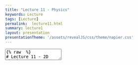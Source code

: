 ```yaml
---
title: "Lecture 11 - Physics"
keywords: Lecture
tags: [Lecture]
permalink:  lecture11.html
summary: lecture1
layout: presentation
presentationTheme: '/assets/revealJS/css/theme/napier.css' 
---
```

<section data-markdown data-separator="^\n---\n$" data-separator-vertical="^\n--\n$">
<textarea data-template>
{% raw  %}
# Lecture 11 - 2D Physics
### SET09121 - Games Engineering

<br><br>
Babis Koniaris
<br>


School of Computing. Edinburgh Napier University


---

# Recommended Reading


- Game Physics Engine Development, Millington.
- If you ever want to build your own physics engine this is the book.
- It does introduce some of the physics concepts well.
- Unless you need to know this information, it isn't necessary.

![image](assets/images/physics_book.jpg) <!-- .element width="30%" -->


---

# What do we mean by game physics?

<iframe width="1400" height="800" src="https://www.youtube.com/embed/xh6bhBAO7vQ" frameborder="0" allow="accelerometer; autoplay; encrypted-media; gyroscope; picture-in-picture" allowfullscreen></iframe>


---

# What do we mean by game physics?

<iframe width="1400" height="800" src="https://www.youtube.com/embed/tugbGpRqiFY" frameborder="0" allow="accelerometer; autoplay; encrypted-media; gyroscope; picture-in-picture" allowfullscreen></iframe>


---

# Game Physics

- Showing a couple of examples is fine, but what is game physics and how do we use it?
- Game physics is really only a small subset of academic physics - it is not theoretical.
- Game physics uses classical mechanics to provide the basic movement of objects in the game world.
    - We will look at the Laws of Motion for example.
- Other physics models are used in some areas of games.
    - Fluid dynamics for example.
- Most advanced rendering techniques rely on physics concepts.
    - Optics, etc.


---

# Physics Engine



- Game physics is almost always provided by a third-party engine.
- It used to be that a game studio required someone with a Masters or PhD in Physics.
- We will use Box2D as our middleware.
- There are a number of industry used, free, physics engines out there.

![image](assets/images/box2d.png) <!-- .element width="30%" -->
![image](assets/images/havok.png) <!-- .element width="30%" -->
![image](assets/images/euphoria.jpg) <!-- .element width="30%" -->


---

# Collision Detection

- Collision detection is not strictly part of a physics engine.
- The physics engine concerns itself with resolving collisions.
    - So we need to be able to detect them in the first place.
- There are numerous techniques to detect collisions in 2D and 3D - from fast and course-grained to slow and fine-grained.

![image](assets/images/collision-detection.png) <!-- .element width="50%" -->


---

# Particle Simulation


- Particle simulation forms the basis of many physics engines.
- Particles are simply simulated elements that we can apply the Laws of Motion to.
    - The have a position, velocity, acceleration, etc.
- Particles are use for numerous graphical effects.
    - For example, smoke, fire, explosions, water, etc.

![image](assets/images/particle.jpg)<!-- .element width="60%" -->


---

# Rigid Body Dynamics


- Rigid bodies is about how geometric objects move and interact.
- Unlike particles, rigid bodies have a shape. This means they not only move in space, but can also rotate.
- The bodies are rigid as they do not change shape.

![image](assets/images/rigid-body.jpg)


---

# Bringing them Together

- Collision detection (intersection testing) lets us find our which bodies have come into contact.
- Particle physics allow us to control the motion of objects without taking into account their size and shape.
- Rigid body dynamics let us model how geometric objects interact.
- Rigid body dynamics also let us determine what happens when two objects collide: **Collision resolution**
- Box2D provides these core features (and a bit more) so we can do almost any type of 2D physical effect you can think of.


---

# Example - Collision Detection
<iframe width="1400" height="800" src="https://www.youtube.com/embed/qTV3ZQgTnkg" frameborder="0" allow="accelerometer; autoplay; encrypted-media; gyroscope; picture-in-picture" allowfullscreen></iframe>


---

# Example - Particle Simulation
<iframe width="1400" height="800" src="https://www.youtube.com/embed/YeNeod0qfPY" frameborder="0" allow="accelerometer; autoplay; encrypted-media; gyroscope; picture-in-picture" allowfullscreen></iframe>


---

# Example - Rigid Bodies
<iframe width="1400" height="800" src="https://www.youtube.com/embed/LnvtZn2agmA" frameborder="0" allow="accelerometer; autoplay; encrypted-media; gyroscope; picture-in-picture" allowfullscreen></iframe>


---

# Example - Water Simulation
<iframe width="1400" height="800" src="https://www.youtube.com/embed/zMTzWLGcPEk" frameborder="0" allow="accelerometer; autoplay; encrypted-media; gyroscope; picture-in-picture" allowfullscreen></iframe>


---

## Fundamentals - Laws of Motion


---

# What are the Laws of Motion?

- Game physics are underpinned by Newton's Three Laws of Motion.
    - First described by Isaac Newton in the 17th century.
- Newton's laws are:
    1.  An object in motion stays in motion unless an external force is applied to it.
    2.  A force applied to an object causes an acceleration in that direction, multiplied by the inverse mass of the object.
    3.  For any action there is an equal, but opposite reaction.
- There are also Euler's Two Laws of Rigid Body Motion which we won't discuss here.


---

# Newton's First Law of Motion


- An object in motion stays in motion unless a force is applied to it.
- Basically, if there is no force there is no change in acceleration or velocity.

- If $F_{net} = 0$ then there is no **change** in motion.
- Where:
    - $F_{net}$ is the combined force applied to the object.
    - Opposite forces can cancel each other out.


---

# Newton's Second Law of Motion


- A force applied to an object causes an acceleration in that direction multiplied by the inverse mass of the object.

- This is an important calculation, and normally underpins most of the force calculation work in a physics engine.

`$$ F = ma $$` Where: $m$ is the mass, $a$ is the acceleration.

Or: `$$a = \frac{F}{m}$$`


---

# Newton's Third Law of Motion


- For any action, there is an equal but opposite reaction.
- The law comes into play when working with collision resolution.
- A similar looking force is the normal force which cancels out the force of gravity on a resting object.

![image](assets/images/normal-force.png)


---

# Equations of Motion


<div style="float: left;width: 40%;" > 

`$$ v = u + at $$`<br>
`$$ s = \frac{1}{2}(u + v)t $$`<br>
`$$ s = ut + \frac{1}{2}at^2 $$`<br>
`$$ s = vt - \frac{1}{2}at^2 $$`<br>
`$$ v^2 = u^2 + 2as $$`<br>
`$$ a = \frac{v - u}{t} $$`<br>

</div>


<div style="float: right;width: 60%;text-align: left;" > 
\\\(s\\) : object displacement<br>
\\\(u\\) : the initial velocity<br>
\\\(v\\) : the final velocity<br>
\\\(a\\) : the acceleration<br>
\\\(t\\) :  (or \\(\Delta t\\)) : the time passed 
</div>


---

# SUVAT

![image](assets/images/suvat.jpg) <!-- .element width="100%"  -->


---

# Simple Gravity

- We will define some basic values and principles that are useful when considering motion.
- The first value we shall define is gravity, $g$.
- On Earth, $g$ is a downward force applied to an object.
- $g$ at sea level is equal to $9.82m/s$.
    - As a 2D vector this is $<0, -9.82>$.
- This value for $g$ is commonly low in a 2D game world (as pixels are do not represent metres) so you will probably want to increase it.


---

# Weight and Mass

- We use the terms weight and mass interchangeably in everyday language.
- In physics, weight and mass are different.
- Weight is the downward force applied to an object due to gravity and the object's mass.
- Mass is the measure of how much matter is in an object. 
- We use $kg$ for mass. Less gravity means less weight, but the mass will remain the same.

$w = mg$ 

Where: $w$ is weight, $m$ is mass, $g$ is gravity.


---

# Forces


- Weight is a force. A force is considered to be any influence that can affect the velocity of an object.
- As we saw with $g$, a force is defined as a vector, having a direction and magnitude.
- A Newton is a standard unit of force applied to an object.
- Many physic engines will try and deal in Newtons to ensure calculations are uniform.

$$1N = 1kg \times m/s^2$$
On Earth: $$g = 9.8 m/s^2$$ so: $$1N = 0.102kg $$ $$ 1kg = 9.8N $$


---

# Adding Forces


- When applying forces, we are typically concerned with accumulated force for a particular frame.
- Adding forces is just a case of adding the vector forces together and applying the resultant net force to the object.

![image](assets/images/adding-forces.png)


---

# Force Examples

- Springs are commonly used for a number of effects - they do exactly what you think.
- In games, springs are used for deformable shapes and balls.

Hook's Law: $$F = -k\Delta l$$ where $k$ is the stiffness of the spring and $l$ the length.

- Drag is another force that is caused by air resistance.
- Games will use a simplified model of drag, such as shown.

Simplified drag:
$$F_{drag} = \hat{\textbf{v}}(k_1\lVert\textbf{v}\rVert + k_2\lVert\textbf{v}\rVert^2)$$


---

# Impulses

- Forces are a simple way of managing object movement.
    - A force is applied to the object.
    - The force affects the object's acceleration.
    - The acceleration affects the velocity of the object.
- Sometimes we want to modify velocity directly, for example in collision resolution.
    - The amount of force applied after collision may not be enough to move the object.
- Therefore we use impulses to calculate direct changes in velocity.

Impulses are Cheat forces. We implement them by directly modifying velocity. You can't do this in real life.


---

# Impulses over Forces

- The effect of a force is gradual, particularly in the time frames we are dealing with.
    - Force applied to an object.
    - Force divided by object's mass is added to object's acceleration.
    - Acceleration is then multiplied by time (typically a fraction of a second) and is added to the velocity of the object.
    - The new velocity, multiplied by time, is used to move the object.
- Impulse forces are far more sudden.
    - Impulse is calculated.
    - Impulse divided by mass is added to the velocity.
    - Use the new velocity multiplied by time to move the object.


---

# Impulse Example

- Normally we would calculate a force as follows: $$ F_{net} \mathrel{{+}{=}} F $$
- For an impulse, the change is far more sudden, and we just add a value directly to the velocity. $$ p.v \mathrel{{+}{=}} I $$
- Particle uses new velocity at next update.

---

# Summary

**Warning**

- Physics effects look good in your game, provide nicer looking movement, and can be used for gameplay. However...
- Physics calculations can be expensive.
    - They also don't always scale well also due to the object interactions.
- Collision detection is also expensive.
- Be smart! Don't have lots of physical effects on the screen at one time - this can really hit performance!

---

**Warning Pt 2**

- Physics engines are not always the best way to make your game *fun*.
- This is particularly true if your engine is not deterministic. <!-- .element: class="fragment" -->
- Think about games like Sonic the Hedgehog: <!-- .element: class="fragment" -->
 - Movement should feel good <!-- .element: class="fragment" -->
 - Movement should be repeatable <!-- .element: class="fragment" -->
 - Sonic isn't controlled by a physics engine <!-- .element: class="fragment" -->
 - (But gravity is applied!) <!-- .element: class="fragment" -->

---

# Summary

- We have taken a very broad overview of what we mean by game physics.
    - Laws of Motion.
    - Particles.
    - Rigid bodies.
    - Collisions.
- Box2D will provide us with all these features and more - you just need to explore it.
- The physics lab will introduce most of these ideas practically.

{% endraw %}